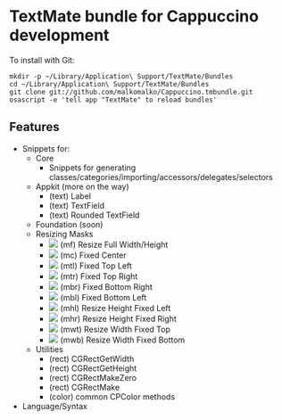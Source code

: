 # TextMate bundle for Cappuccino development

To install with Git:

    mkdir -p ~/Library/Application\ Support/TextMate/Bundles
    cd ~/Library/Application\ Support/TextMate/Bundles
    git clone git://github.com/malkomalko/Cappuccino.tmbundle.git
    osascript -e 'tell app "TextMate" to reload bundles'

## Features

* Snippets for:
  * Core
    * Snippets for generating classes/categories/importing/accessors/delegates/selectors
  * Appkit (more on the way)
    * (text) Label
    * (text) TextField
    * (text) Rounded TextField
  * Foundation (soon)
  * Resizing Masks
    * ![](http://img.skitch.com/20091111-ngysen5mbf3rf5b6hrgnx7rqdd.preview.png) (mf) Resize Full Width/Height
    * ![](http://img.skitch.com/20091111-k1t8n812m77g99acddb2cui6qb.preview.png) (mc) Fixed Center
    * ![](http://img.skitch.com/20091111-es8nfbj8uxkqkm2f2d5grd5dbj.preview.png) (mtl) Fixed Top Left
    * ![](http://img.skitch.com/20091111-tupmuncegxijma7eu2f27xqd8k.preview.png) (mtr) Fixed Top Right
    * ![](http://img.skitch.com/20091111-ne7u4rb9smgah7hxbd8ix2mw1e.preview.png) (mbr) Fixed Bottom Right
    * ![](http://img.skitch.com/20091111-bk811p7n8wfp81adnwnpdgm5pk.preview.png) (mbl) Fixed Bottom Left
    * ![](http://img.skitch.com/20091111-xm29km85mp2t442864h51ppqef.preview.png) (mhl) Resize Height Fixed Left
    * ![](http://img.skitch.com/20091111-7959c6us75g6ru44fm1ifywu8.preview.png) (mhr) Resize Height Fixed Right
    * ![](http://img.skitch.com/20091111-me47cnyw61ck7bj3dpqcxakstn.preview.png) (mwt) Resize Width Fixed Top
    * ![](http://img.skitch.com/20091111-njpxp63rn75f2gmdeyc9cj48qp.preview.png) (mwb) Resize Width Fixed Bottom
  * Utilities
    * (rect) CGRectGetWidth
    * (rect) CGRectGetHeight
    * (rect) CGRectMakeZero
    * (rect) CGRectMake
    * (color) common CPColor methods
* Language/Syntax